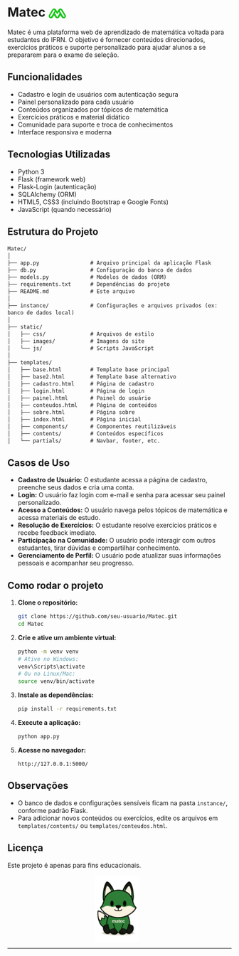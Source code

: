 

# Matec <img src="static/images/logo_matec.png" alt="Logo Matec" width="40" style="vertical-align: middle; margin-right: 10px;">

Matec é uma plataforma web de aprendizado de matemática voltada para estudantes do IFRN. O objetivo é fornecer conteúdos direcionados, exercícios práticos e suporte personalizado para ajudar alunos a se prepararem para o exame de seleção.

## Funcionalidades

- Cadastro e login de usuários com autenticação segura
- Painel personalizado para cada usuário
- Conteúdos organizados por tópicos de matemática
- Exercícios práticos e material didático
- Comunidade para suporte e troca de conhecimentos
- Interface responsiva e moderna

## Tecnologias Utilizadas

- Python 3
- Flask (framework web)
- Flask-Login (autenticação)
- SQLAlchemy (ORM)
- HTML5, CSS3 (incluindo Bootstrap e Google Fonts)
- JavaScript (quando necessário)

## Estrutura do Projeto

```
Matec/
│
├── app.py                # Arquivo principal da aplicação Flask
├── db.py                 # Configuração do banco de dados
├── models.py             # Modelos de dados (ORM)
├── requirements.txt      # Dependências do projeto
├── README.md             # Este arquivo
│
├── instance/             # Configurações e arquivos privados (ex: banco de dados local)
│
├── static/
│   ├── css/              # Arquivos de estilo
│   ├── images/           # Imagens do site
│   └── js/               # Scripts JavaScript
│
├── templates/
│   ├── base.html         # Template base principal
│   ├── base2.html        # Template base alternativo
│   ├── cadastro.html     # Página de cadastro
│   ├── login.html        # Página de login
│   ├── painel.html       # Painel do usuário
│   ├── conteudos.html    # Página de conteúdos
│   ├── sobre.html        # Página sobre
│   ├── index.html        # Página inicial
│   ├── components/       # Componentes reutilizáveis
│   ├── contents/         # Conteúdos específicos
│   └── partials/         # Navbar, footer, etc.
```

## Casos de Uso

- **Cadastro de Usuário:** O estudante acessa a página de cadastro, preenche seus dados e cria uma conta.
- **Login:** O usuário faz login com e-mail e senha para acessar seu painel personalizado.
- **Acesso a Conteúdos:** O usuário navega pelos tópicos de matemática e acessa materiais de estudo.
- **Resolução de Exercícios:** O estudante resolve exercícios práticos e recebe feedback imediato.
- **Participação na Comunidade:** O usuário pode interagir com outros estudantes, tirar dúvidas e compartilhar conhecimento.
- **Gerenciamento de Perfil:** O usuário pode atualizar suas informações pessoais e acompanhar seu progresso.

## Como rodar o projeto

1. **Clone o repositório:**
   ```sh
   git clone https://github.com/seu-usuario/Matec.git
   cd Matec
   ```

2. **Crie e ative um ambiente virtual:**
   ```sh
   python -m venv venv
   # Ative no Windows:
   venv\Scripts\activate
   # Ou no Linux/Mac:
   source venv/bin/activate
   ```

3. **Instale as dependências:**
   ```sh
   pip install -r requirements.txt
   ```

4. **Execute a aplicação:**
   ```sh
   python app.py
   ```

5. **Acesse no navegador:**
   ```
   http://127.0.0.1:5000/
   ```

## Observações

- O banco de dados e configurações sensíveis ficam na pasta `instance/`, conforme padrão Flask.
- Para adicionar novos conteúdos ou exercícios, edite os arquivos em `templates/contents/` ou `templates/conteudos.html`.

## Licença

Este projeto é apenas para fins educacionais.
<div align="center">
  <img src="static/images/mateco_sentado.png" alt="Logo Matec" width="100" style="vertical-align: middle; margin-right: 10px;">
</div>

---
